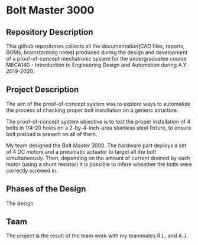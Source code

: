# Bolt Master 3000

## Repository Description
This github repositories collects all the documentation(CAD files, reports, BOMs, brainstorming notes) produced during the design and development of a proof-of-concept mechatronic system for the undergraduatee course MECA140 - Introduction to Engineering Design and Automation during A.Y. 2019-2020.

## Project Description

The aim of the proof-of-concept system was to explore ways to automatize the process of checking proper bolt installation on a generic structure.

The proof-of-concept system objective is to test the proper installation of 4 bolts in 1/4-20 holes on a 2-by-4-inch-area stainless steel fixture, to ensure bolt preload is present on all of them. 

My team designed the Bolt Master 3000. The hardware part deploys a set of 4 DC motors and a pneumatic actuator to target all the bolt simultaneously. Then, depending on the amount of current drained by each motor (using a shunt resistor) it is possible to infere wheather the bolts were correctly screwed in. 

## Phases of the Design

The design 

## Team 

The project is the result of the team work with my teammates R.L. and A.J. 
